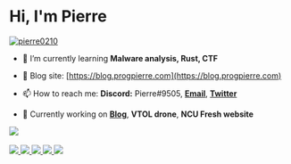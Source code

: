 <h1 align="left">Hi, I'm Pierre</h1>
<p align="left"> 
<a href="https://github.com/pierre0210" target="blank"><img src="https://img.shields.io/github/followers/pierre0210?style=for-the-badge" alt="pierre0210"/></a>
</p>

- 🌱 I’m currently learning **Malware analysis, Rust, CTF**

- 📝 Blog site: [https://blog.progpierre.com](https://blog.progpierre.com)

- 📫 How to reach me: **Discord:** Pierre#9505, <a href="mailto:gamelauncher0210@gmail.com">**Email**</a>, <a href="https://twitter.com/pierre_0210">**Twitter**</a>

- 🔎 Currently working on [**Blog**](https://blog.progpierre.com/), **VTOL drone**, **NCU Fresh website**

<a href="https://github.com/pierre0210">
  <img src="https://skillicons.dev/icons?i=js,ts,go,py,nodejs,express,react,raspberrypi,arduino,linux,git,github,docker" />
</a>
<br></br>
<a href="https://github.com/pierre0210">
  <img src="http://github-profile-summary-cards.vercel.app/api/cards/profile-details?username=pierre0210&theme=solarized_dark" />
  <img src="http://github-profile-summary-cards.vercel.app/api/cards/repos-per-language?username=pierre0210&theme=solarized_dark" />
  <img src="http://github-profile-summary-cards.vercel.app/api/cards/most-commit-language?username=pierre0210&theme=solarized_dark" />
  <img src="http://github-profile-summary-cards.vercel.app/api/cards/stats?username=pierre0210&theme=solarized_dark" />
  <img src="http://github-profile-summary-cards.vercel.app/api/cards/productive-time?username=pierre0210&theme=solarized_dark&utcOffset=8" />
</a>
